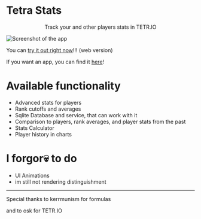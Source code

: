 # Tetra Stats

<center>Track your and other players stats in TETR.IO</center>

![Screenshot of the app](https://imgur.com/CKGYyBg.png)

You can [try it out right now](https://ts.dan63.by)!!! (web version)

If you want an app, you can find it [here](https://github.com/dan63047/TetraStats/releases)! 
# Available functionality
- Advanced stats for players
- Rank cutoffs and averages
- Sqlite Database and service, that can work with it
- Comparison to players, rank averages, and player stats from the past
- Stats Calculator
- Player history in charts

# I forgor💀 to do
- UI Animations 
- im still not rendering distinguishment

---

Special thanks to kerrmunism for formulas

and to osk for TETR.IO
